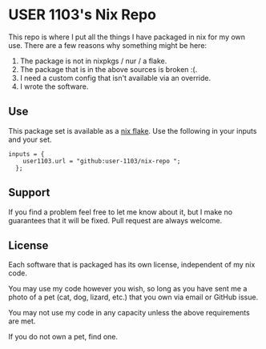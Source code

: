 # USER 1103's Nix Repo

This repo is where I put all the things I have packaged in nix for my own
use. There are a few reasons why something might be here:

1. The package is not in nixpkgs / nur / a flake.
2. The package that is in the above sources is broken :(.
3. I need a custom config that isn't available via an override.
4. I wrote the software.

## Use

This package set is available as a [nix flake](https://nixos.wiki/wiki/Flakes).
Use the following in your inputs and your set.

```
inputs = {
    user1103.url = "github:user-1103/nix-repo ";
  };
```

## Support

If you find a problem feel free to let me know about it, but I make no
guarantees that it will be fixed. Pull request are always welcome.

## License

Each software that is packaged has its own license, independent of my nix code.

You may use my code however you wish, so long as you have sent me a photo of a
pet (cat, dog, lizard, etc.) that you own via email or GitHub issue. 

You may not use my code in any capacity unless the above requirements are met.

If you do not own a pet, find one.


